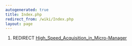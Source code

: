 ```yaml
---
autogenerated: true
title: Index.php
redirect_from: /wiki/Index.php
layout: page
---
```


1.  REDIRECT
    [High\_Speed\_Acquisition\_in\_Micro-Manager](High_Speed_Acquisition_in_Micro-Manager "wikilink")
